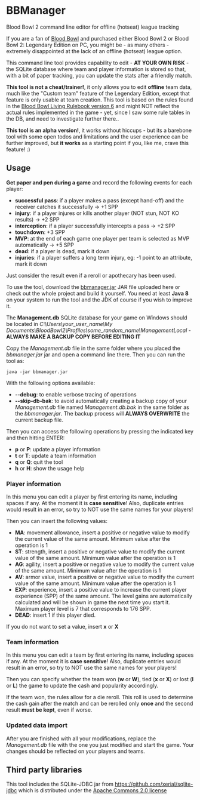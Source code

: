 # BBManager
Blood Bowl 2 command line editor for offline (hotseat) league tracking

If you are a fan of [Blood Bowl](http://www.bloodbowl-game.com/) and purchased either Blood Bowl 2 or Blood Bowl 2: Legendary Edition on PC, you might be - as many others - extremely disappointed at the lack of an offline (hotseat) league option.

This command line tool provides capability to edit - **AT YOUR OWN RISK** - the SQLite database where team and player information is stored so that, with a bit of paper tracking, you can update the stats after a friendly match.

**This tool is not a cheat/trainer!**, it only allows you to edit **offline** team data, much like the "Custom team" feature of the Legendary Edition, except that feature is only usable at team creation.
This tool is based on the rules found in the [Blood Bowl Living Rulebook version 6](http://bloodbowlgamers.com/downloads/LRB6.pdf) and might NOT reflect the actual rules implemented in the game - yet, since I saw some rule tables in the DB, and need to investigate further there..

**This tool is an alpha version!**, it works without hiccups - but its a barebone tool with some open todos and limitations and the user experience can be further improved, but **it works** as a starting point if you, like me, crave this feature! :)

## Usage
**Get paper and pen during a game** and record the following events for each player:
* **successful pass**: if a player makes a pass (except hand-off) and the receiver catches it successfully -> +1 SPP
* **injury**: if a player injures or kills another player (NOT stun, NOT KO results) -> +2 SPP
* **interception**: if a player successfully intercepts a pass -> +2 SPP
* **touchdown**: +3 SPP
* **MVP**: at the end of each game one player per team is selected as MVP automatically -> +5 SPP
* **dead**: if a player is dead, mark it down
* **injuries**: if a player suffers a long term injury, eg: -1 point to an attribute, mark it down

Just consider the result even if a reroll or apothecary has been used.

To use the tool, download the [bbmanager.jar](bbmanager/out/artifacts/bbmanager_jar/bbmanager.jar) JAR file uploaded here or check out the whole project and build it yourself. You need at least **Java 8** on your system to run the tool and the JDK of course if you wish to improve it.

The **Management.db** SQLite database for your game on Windows should be located in *C:\Users\your_user_name\My Documents\BloodBowl2\Profiles\some_random_name\ManagementLocal* - **ALWAYS MAKE A BACKUP COPY BEFORE EDITING IT**

Copy the *Management.db* file in the same folder where you placed the *bbmanager.jar* jar and open a command line there. Then you can run the tool as:

`java -jar bbmanager.jar`

With the following options available:
* **--debug**: to enable verbose tracing of operations
* **--skip-db-bak**: to avoid automatically creating a backup copy of your *Management.db* file named *Management.db.bak* in the same folder as the *bbmanager.jar*. The backup process will **ALWAYS OVERWRITE** the current backup file.

Then you can access the following operations by pressing the indicated key and then hitting ENTER:
* **p** or **P**: update a player information
* **t** or **T**: update a team information
* **q** or **Q**: quit the tool
* **h** or **H**: show the usage help

### Player information
In this menu you can edit a player by first entering its name, including spaces if any. At the moment it is **case sensitive**!
Also, duplicate entries would result in an error, so try to NOT use the same names for your players!

Then you can insert the following values:
* **MA**: movement allowance, insert a positive or negative value to modify the current value of the same amount. Minimum value after the operation is 1 
* **ST**: strength, insert a positive or negative value to modify the current value of the same amount. Minimum value after the operation is 1 
* **AG**: agility, insert a positive or negative value to modify the current value of the same amount. Minimum value after the operation is 1 
* **AV**: armor value, insert a positive or negative value to modify the current value of the same amount. Minimum value after the operation is 1 
* **EXP**: experience, insert a positive value to increase the current player experience (SPP) of the same amount. The level gains are automatically calculated and will be shown in game the next time you start it. Maximum player level is 7 that corresponds to 176 SPP.
* **DEAD**: insert 1 if this player died.

If you do not want to set a value, insert **x** or **X**

### Team information
In this menu you can edit a team by first entering its name, including spaces if any. At the moment it is **case sensitive**!
Also, duplicate entries would result in an error, so try to NOT use the same names for your players!

Then you can specify whether the team won (**w** or **W**), tied (**x** or **X**) or lost (**l** or **L**) the game to update the cash and popularity accordingly.

If the team won, the rules allow for a die reroll. This roll is used to determine the cash gain after the match and can be rerolled only **once** and the second result **must be kept**, even if worse.

### Updated data import
After you are finished with all your modifications, replace the *Management.db* file with the one you just modified and start the game. Your changes should be reflected on your players and teams.

## Third party libraries
This tool includes the SQLite-JDBC jar from https://github.com/xerial/sqlite-jdbc which is distributed under the [Apache Commons 2.0 license](http://www.apache.org/licenses/LICENSE-2.0)
